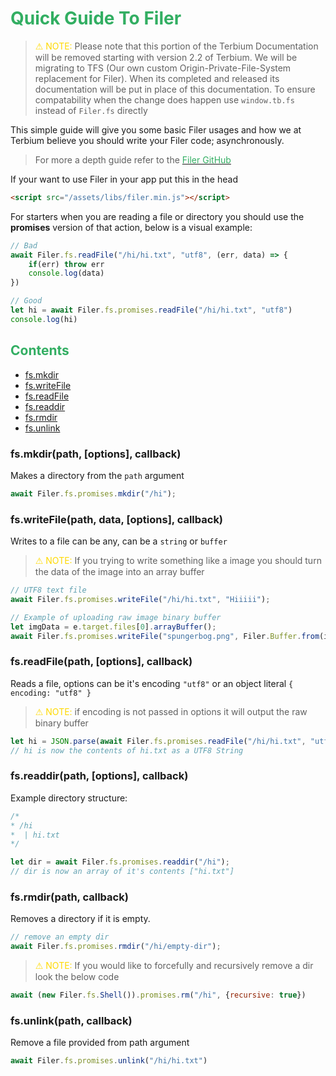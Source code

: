 # <span style="color: #32ae62;">Quick Guide To Filer</span>

> <span style="color: #ffd900;"><span style="font-family: none;">⚠</span> NOTE:</span> Please note that this portion of the Terbium Documentation will be removed starting with version 2.2 of Terbium. We will be migrating to TFS (Our own custom Origin-Private-File-System replacement for Filer). When its completed and released its documentation will be put in place of this documentation. To ensure compatability when the change does happen use `window.tb.fs` instead of `Filer.fs` directly

This simple guide will give you some basic Filer usages and how we at Terbium believe you should write your Filer code; asynchronously.<br>
> For more a depth guide refer to the [<span style="color: #32ae62;">Filer GitHub</span>](https://github.com/filerjs/filer)

If your want to use Filer in your app put this in the head
```html
<script src="/assets/libs/filer.min.js"></script>
```
For starters when you are reading a file or directory you should use the **promises** version of that action, below is a visual example:

```js
// Bad
await Filer.fs.readFile("/hi/hi.txt", "utf8", (err, data) => {
    if(err) throw err
    console.log(data)
})

// Good
let hi = await Filer.fs.promises.readFile("/hi/hi.txt", "utf8")
console.log(hi)
```

## <span style="color: #32ae62;">Contents</span>
- [fs.mkdir](#mkdir)
- [fs.writeFile](#writeFile)
- [fs.readFile](#readFile)
- [fs.readdir](#readdir)
- [fs.rmdir](#rmdir)
- [fs.unlink](#unlink)

### <a id="mkdir">fs.mkdir(path, [options], callback)</a>
Makes a directory from the `path` argument
```js
await Filer.fs.promises.mkdir("/hi");
```
### <a id="writeFile">fs.writeFile(path, data, [options], callback)</a>
Writes to a file can be any, can be a `string` or `buffer`
> <span style="color: #ffd900;"><span style="font-family: none;">⚠</span> NOTE:</span> If you trying to write something like a image you should turn the data of the image into an array buffer
```js
// UTF8 text file
await Filer.fs.promises.writeFile("/hi/hi.txt", "Hiiiii");

// Example of uploading raw image binary buffer
let imgData = e.target.files[0].arrayBuffer();
await Filer.fs.promises.writeFile("spungerbog.png", Filer.Buffer.from(imgData));
```
### <a id="readFile">fs.readFile(path, [options], callback)</a>
Reads a file, options can be it's encoding `"utf8"` or an object literal `{ encoding: "utf8" }`<br>
> <span style="color: #ffd900;"><span style="font-family: none;">⚠</span> NOTE:</span> if encoding is not passed in options it will output the raw binary buffer
```js
let hi = JSON.parse(await Filer.fs.promises.readFile("/hi/hi.txt", "utf8"));
// hi is now the contents of hi.txt as a UTF8 String
```
### <a id="readdir">fs.readdir(path, [options], callback)</a>
Example directory structure:
```js
/*
* /hi
*  | hi.txt
*/
```
```js
let dir = await Filer.fs.promises.readdir("/hi");
// dir is now an array of it's contents ["hi.txt"]
```
### <a>fs.rmdir(path, callback)</a>
Removes a directory if it is empty.
```js
// remove an empty dir
await Filer.fs.promises.rmdir("/hi/empty-dir");
```
> <span style="color: #ffd900;"><span style="font-family: none;">⚠</span> NOTE:</span> If you would like to forcefully and recursively remove a dir look the below code
```js
await (new Filer.fs.Shell()).promises.rm("/hi", {recursive: true})
```
### <a name="unlink">fs.unlink(path, callback)</a>
Remove a file provided from path argument
```js
await Filer.fs.promises.unlink("/hi/hi.txt")
```